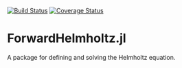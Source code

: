 [![Build Status](https://travis-ci.org/JuliaInv/ForwardHelmholtz.jl.svg?branch=master)](https://travis-ci.org/JuliaInv/ForwardHelmholtz.jl)
[![Coverage Status](https://coveralls.io/repos/github/JuliaInv/ForwardHelmholtz.jl/badge.svg?branch=master)](https://coveralls.io/github/JuliaInv/ForwardHelmholtz.jl?branch=master)

# ForwardHelmholtz.jl
A package for defining and solving the Helmholtz equation.
